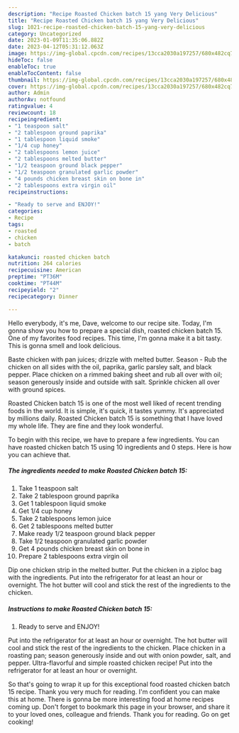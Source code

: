 ```yaml
---
description: "Recipe Roasted Chicken batch 15 yang Very Delicious"
title: "Recipe Roasted Chicken batch 15 yang Very Delicious"
slug: 1021-recipe-roasted-chicken-batch-15-yang-very-delicious
category: Uncategorized
date: 2023-01-09T11:35:06.882Z
date: 2023-04-12T05:31:12.063Z
image: https://img-global.cpcdn.com/recipes/13cca2030a197257/680x482cq70/roasted-chicken-batch-15-recipe-main-photo.jpg
hideToc: false
enableToc: true
enableTocContent: false
thumbnail: https://img-global.cpcdn.com/recipes/13cca2030a197257/680x482cq70/roasted-chicken-batch-15-recipe-main-photo.jpg
cover: https://img-global.cpcdn.com/recipes/13cca2030a197257/680x482cq70/roasted-chicken-batch-15-recipe-main-photo.jpg
author: Admin
authorAv: notfound
ratingvalue: 4
reviewcount: 18
recipeingredient:
- "1 teaspoon salt"
- "2 tablespoon ground paprika"
- "1 tablespoon liquid smoke"
- "1/4 cup honey"
- "2 tablespoons lemon juice"
- "2 tablespoons melted butter"
- "1/2 teaspoon ground black pepper"
- "1/2 teaspoon granulated garlic powder"
- "4 pounds chicken breast skin on bone in"
- "2 tablespoons extra virgin oil"
recipeinstructions:

- "Ready to serve and ENJOY!"
categories:
- Recipe
tags:
- roasted
- chicken
- batch

katakunci: roasted chicken batch 
nutrition: 264 calories
recipecuisine: American
preptime: "PT36M"
cooktime: "PT44M"
recipeyield: "2"
recipecategory: Dinner

---
```



Hello everybody, it's me, Dave, welcome to our recipe site. Today, I'm gonna show you how to prepare a special dish, roasted chicken batch 15. One of my favorites food recipes. This time, I'm gonna make it a bit tasty. This is gonna smell and look delicious.

Baste chicken with pan juices; drizzle with melted butter. Season - Rub the chicken on all sides with the oil, paprika, garlic parsley salt, and black pepper. Place chicken on a rimmed baking sheet and rub all over with oil; season generously inside and outside with salt. Sprinkle chicken all over with ground spices.

Roasted Chicken batch 15 is one of the most well liked of recent trending foods in the world. It is simple, it's quick, it tastes yummy. It's appreciated by millions daily. Roasted Chicken batch 15 is something that I have loved my whole life. They are fine and they look wonderful.


To begin with this recipe, we have to prepare a few ingredients. You can have roasted chicken batch 15 using 10 ingredients and 0 steps. Here is how you can achieve that.

<!--inarticleads1-->

##### The ingredients needed to make Roasted Chicken batch 15:

1. Take 1 teaspoon salt
1. Take 2 tablespoon ground paprika
1. Get 1 tablespoon liquid smoke
1. Get 1/4 cup honey
1. Take 2 tablespoons lemon juice
1. Get 2 tablespoons melted butter
1. Make ready 1/2 teaspoon ground black pepper
1. Take 1/2 teaspoon granulated garlic powder
1. Get 4 pounds chicken breast skin on bone in
1. Prepare 2 tablespoons extra virgin oil


Dip one chicken strip in the melted butter. Put the chicken in a ziploc bag with the ingredients. Put into the refrigerator for at least an hour or overnight. The hot butter will cool and stick the rest of the ingredients to the chicken. 

<!--inarticleads2-->

##### Instructions to make Roasted Chicken batch 15:


1. Ready to serve and ENJOY!

Put into the refrigerator for at least an hour or overnight. The hot butter will cool and stick the rest of the ingredients to the chicken. Place chicken in a roasting pan; season generously inside and out with onion powder, salt, and pepper. Ultra-flavorful and simple roasted chicken recipe! Put into the refrigerator for at least an hour or overnight. 

So that's going to wrap it up for this exceptional food roasted chicken batch 15 recipe. Thank you very much for reading. I'm confident you can make this at home. There is gonna be more interesting food at home recipes coming up. Don't forget to bookmark this page in your browser, and share it to your loved ones, colleague and friends. Thank you for reading. Go on get cooking!
